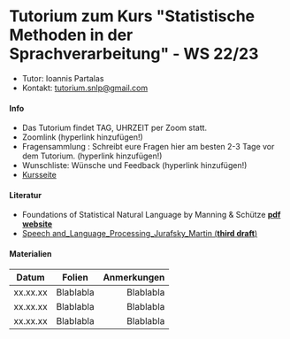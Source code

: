 # Tutorium zum Kurs "Statistische Methoden in der Sprachverarbeitung" - WS 22/23

* Tutor: Ioannis Partalas
* Kontakt: tutorium.snlp@gmail.com


#### Info
* Das Tutorium findet TAG, UHRZEIT per Zoom statt.
* Zoomlink (hyperlink hinzufügen!)
* Fragensammlung : Schreibt eure Fragen hier am besten 2-3 Tage vor dem Tutorium. (hyperlink hinzufügen!)
* Wunschliste: Wünsche und Feedback (hyperlink hinzufügen!)
* [Kursseite](https://www.cis.uni-muenchen.de/~schmid/lehre/StatNLP/)


#### Literatur
* Foundations of Statistical Natural Language by Manning & Schütze
[**pdf**](https://github.com/i-partalas/Tutorium-zum-Kurs-Statistische-Methoden-in-der-Sprachverarbeitung-WS22-23/blob/main/Foundations_of_Statistical_Natural_Language_Manning_Schuetze.pdf)
[**website**](https://github.com/i-partalas/Tutorium-zum-Kurs-Statistische-Methoden-in-der-Sprachverarbeitung-WS22-23/blob/main/Foundations_of_Statistical_Natural_Language_Manning_Schuetze.pdf)
* [Speech and_Language_Processing_Jurafsky_Martin (**third draft**)](https://web.stanford.edu/~jurafsky/slp3/ed3book.pdf)




#### Materialien


|    Datum      |    Folien    |    Anmerkungen    |
|---------------|:------------:|------------------:|
| xx.xx.xx  |  Blablabla       |        Blablabla        |
| xx.xx.xx       |  Blablabla        |          Blablabla        |
| xx.xx.xx       |  Blablabla        |          Blablabla        |

